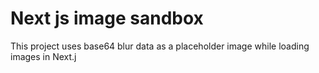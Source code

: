 # Next js image sandbox

This project uses base64 blur data as a placeholder image while loading images in Next.j
